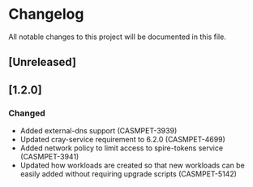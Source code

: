 # Changelog
All notable changes to this project will be documented in this file.

## [Unreleased]

## [1.2.0]
### Changed
- Added external-dns support (CASMPET-3939)
- Updated cray-service requirement to 6.2.0 (CASMPET-4699)
- Added network policy to limit access to spire-tokens service (CASMPET-3941)
- Updated how workloads are created so that new workloads can be easily added
  without requiring upgrade scripts (CASMPET-5142)
